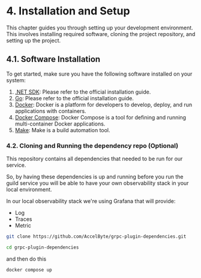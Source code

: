 # 4. Installation and Setup

This chapter guides you through setting up your development environment. 
This involves installing required software, cloning the project repository, and 
setting up the project.

## 4.1. Software Installation

To get started, make sure you have the following software installed on your system:

1. [.NET SDK](https://dotnet.microsoft.com/en-us/download): Please refer to the official installation guide.
1. [Go](https://golang.org/dl/): Please refer to the official installation guide.
2. [Docker](https://docs.docker.com/engine/install/): Docker is a platform for developers to develop, deploy, and run applications with containers.
3. [Docker Compose](https://docs.docker.com/compose/install/): Docker Compose is a tool for defining and running multi-container Docker applications.
4. [Make](https://www.gnu.org/software/make/): Make is a build automation tool.

### 4.2. Cloning and Running the dependency repo (Optional)

This repository contains all dependencies that needed to be run for our service. 

So, by having these dependencies is up and running before you run the guild service you will be able to have your own observability stack in your local environment.

In our local observability stack we're using Grafana that will provide:

- Log
- Traces
- Metric

```bash
git clone https://github.com/AccelByte/grpc-plugin-dependencies.git
```

```bash
cd grpc-plugin-dependencies
```

and then do this

```bash
docker compose up

```
